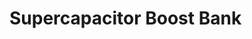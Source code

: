 <!-- TITLE: Supercapacitor Boost Pack -->
<!-- SUBTITLE: A quick summary of Supercapacitor Boost Pack -->

# Supercapacitor Boost Bank